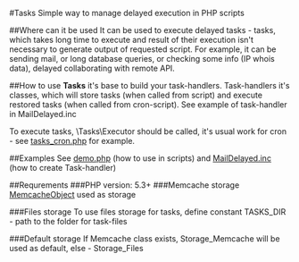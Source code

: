 #Tasks
Simple way to manage delayed execution in PHP scripts

##Where can it be used
It can be used to execute delayed tasks - tasks, which takes long time to execute and result of their execution isn't necessary to generate output of requested script.
For example, it can be sending mail, or long database queries, or checking some info (IP whois data), delayed collaborating with remote API.

##How to use
**Tasks** it's base to build your task-handlers.
Task-handlers it's classes, which will store tasks (when called from script) and execute restored tasks (when called from cron-script).
See example of task-handler in MailDelayed.inc

To execute tasks, \Tasks\Executor should be called, it's usual work for cron - see [tasks_cron.php](./blob/master/tasks_cron.php) for example.

##Examples
See [demo.php](demo.php) (how to use in scripts) and [MailDelayed.inc](MailDelayed.inc) (how to create Task-handler)

##Requrements
###PHP version: 5.3+
###Memcache storage
[MemcacheObject](https://github.com/jamm/memory/blob/master/memcache.inc) used as storage

###Files storage
To use files storage for tasks, define constant TASKS_DIR - path to the folder for task-files

###Default storage
If Memcache class exists, Storage_Memcache will be used as default, else - Storage_Files
